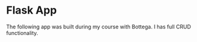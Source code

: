 # Flask App

The following app was built during my course with Bottega.  I has full CRUD functionality.